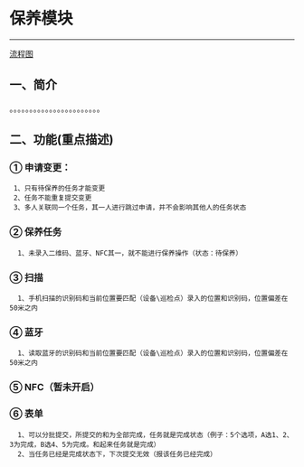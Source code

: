 # 保养模块
-------

[流程图](http://139.198.116.186:8080/static/images/巡查使保养流程.png)

## 一、简介

   。。。。。。。。。。。。。。。。。。。。。。。
   
   
## 二、功能(重点描述)

### ① 申请变更：
     1、只有待保养的任务才能变更
     2、任务不能重复提交变更
     3、多人关联同一个任务，其一人进行跳过申请，并不会影响其他人的任务状态
  
  
### ② 保养任务

      1、未录入二维码、蓝牙、NFC其一，就不能进行保养操作（状态：待保养）
      
### ③ 扫描

      1、手机扫描的识别码和当前位置要匹配（设备\巡检点）录入的位置和识别码，位置偏差在50米之内
      
### ④ 蓝牙
      1、读取蓝牙的识别码和当前位置要匹配（设备\巡检点）录入的位置和识别码，位置偏差在50米之内
      
### ⑤ NFC（暂未开启）

### ⑥ 表单
      1、可以分批提交，所提交的和为全部完成，任务就是完成状态（例子：5个选项，A选1、2、3为完成，B选4、5为完成。和起来任务就是完成）
      2、当任务已经是完成状态下，下次提交无效（报该任务已经完成）